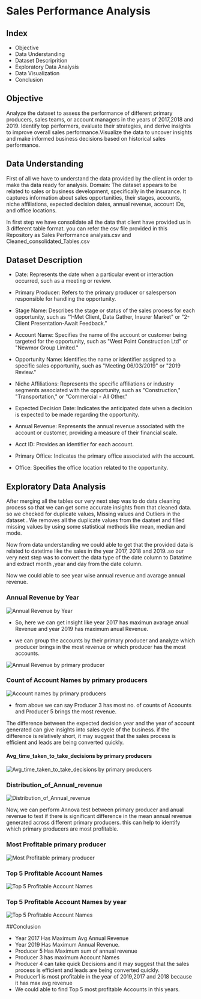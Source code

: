 
# Sales Performance Analysis



## Index

 - Objective 
 - Data Understanding
 - Dataset Descriprition
 - Exploratory Data Analysis
 - Data Visualization
 - Conclusion




## Objective

Analyze the dataset to assess the performance of different primary producers, sales teams, or account managers in the years of 2017,2018 and 2019. Identify top performers, evaluate their strategies, and derive insights to improve overall sales performance.Visualize the data to uncover insights and make informed business decisions based on historical sales performance.

## Data Understanding
First of all we have to understand the data provided by the client in order to make tha data ready for analysis.
Domain: The dataset appears to be related to sales or business development, specifically in the insurance.  It captures information about sales opportunities, their stages, accounts, niche affiliations, expected decision dates, annual revenue, account IDs, and office locations.

 In first step we have consolidate all the data that client have provided us in 3 different table format. you can refer the csv file provided in this Repository as  Sales Performance analysis.csv and Cleaned_consolidated_Tables.csv

 
##  Dataset Description
- Date: Represents the date when a particular event or interaction occurred, such as a meeting or review.

- Primary Producer: Refers to the primary producer or salesperson responsible for handling the opportunity.

- Stage Name: Describes the stage or status of the sales process for each opportunity, such as "1-Met Client, Data Gather, Insurer Market" or "2-Client Presentation-Await Feedback."

- Account Name: Specifies the name of the account or customer being targeted for the opportunity, such as "West Point Construction Ltd" or "Newmor Group Limited."

- Opportunity Name: Identifies the name or identifier assigned to a specific sales opportunity, such as "Meeting 06/03/2019" or "2019 Review."

- Niche Affiliations: Represents the specific affiliations or industry segments associated with the opportunity, such as "Construction," "Transportation," or "Commercial - All Other."

- Expected Decision Date: Indicates the anticipated date when a decision is expected to be made regarding the opportunity.

- Annual Revenue: Represents the annual revenue associated with the account or customer, providing a measure of their financial scale.

- Acct ID: Provides an identifier for each account.

- Primary Office: Indicates the primary office associated with the account.

- Office: Specifies the office location related to the opportunity.


## Exploratory Data Analysis

 After merging all the tables our very next step was to do data cleaning process so that we can get some accurate insights from that cleaned data.
 so we checked for duplicate values, Missing values and Outliers in the dataset . We removes all the duplicate values from the daatset and filled missing values by using some statistical methods like mean, median and mode.

 Now from data understanding we could able to get that the provided data is related to datetime like the sales in the year 2017, 2018 and 2019..so our very next step was to convert the data type of the date column to Datatime and extract month ,year and day from the date column. 

 Now we could able to see year wise annual revenue and avarage annual revenue.


### Annual Revenue by Year
![Annual Revenue by Year](https://github.com/chetana-vasave3/Sales-Performance-Analysis/blob/main/Screenshots/Annual%20revenue.png?raw=true)

- So, here we can get insight like year 2017 has maximun avarage anual Revenue and year 2019 has maximum anual Revenue.

- we can group the accounts by their primary producer and analyze which producer brings in the most revenue or which producer has the most accounts.

![Annual Revenue by primary producer](https://github.com/chetana-vasave3/Sales-Performance-Analysis/blob/main/Screenshots/Annual%20revenue%20by%20primary%20producer.png?raw=true)


### Count of Account Names by primary producers
![Account names by primary producers](https://github.com/chetana-vasave3/Sales-Performance-Analysis/blob/main/Screenshots/count%20of%20account%20name%20by%20primary%20producer.png?raw=true)

- from above we can say Producer 3 has most no. of counts of Acoounts and Producer 5 brings the most revenue.

The difference between the expected decision year and the year of account generated can give insights into sales cycle of the business. if the difference is relatively short, it may suggest that the sales process is efficient and leads are being converted quickly.


#### Avg_time_taken_to_take_decisions by primary producers
![Avg_time_taken_to_take_decisions by primary producers](https://github.com/chetana-vasave3/Sales-Performance-Analysis/blob/main/Screenshots/avarage_time_taken_to%20take%20decision.png?raw=true)


### Distribution_of_Annual_revenue

![Distribution_of_Annual_revenue](https://github.com/chetana-vasave3/Sales-Performance-Analysis/blob/main/Screenshots/distribution%20of%20revenue.png?raw=true)



Now, we can perform Annova test between primary producer and anual revenue to test if there is significant difference in the mean annual revenue generated across different primary producers. this can help to identify which primary producers are most profitable.

### Most Profitable primary producer

![Most Profitable primary producer](https://github.com/chetana-vasave3/Sales-Performance-Analysis/blob/main/Screenshots/Top%20Producer.png?raw=true)



### Top 5 Profitable Account Names

![Top 5 Profitable Account Names](https://github.com/chetana-vasave3/Sales-Performance-Analysis/blob/main/Screenshots/top5%20account%20names.png?raw=true)


### Top 5 Profitable Account Names by year

![Top 5 Profitable Account Names](https://github.com/chetana-vasave3/Sales-Performance-Analysis/blob/main/Screenshots/top5%20account%20names%20by%20year.png?raw=true)


##Conclusion

- Year 2017 Has Maximum Avg Annual Revenue
- Year 2019 Has Maximum Annual Revenue.
- Producer 5 Has Maximum sum of annual revenue
- Producer 3 has maximum Account Names
- Producer 4 can take quick Decisions and it may suggest that the sales process is efficient and leads are being converted quickly.
- Producer1 is most profitable in the year of 2019,2017 and 2018 because it has max avg revenue
- We could able to find Top 5 most profitable Accounts in this years.
